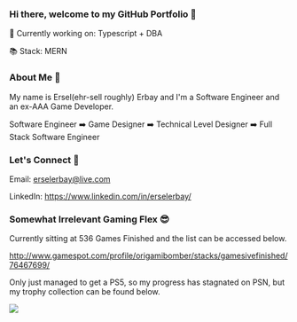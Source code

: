 ### Hi there, welcome to my GitHub Portfolio 👋 

🔭 Currently working on: Typescript + DBA

📚 Stack: MERN

### About Me 👨

My name is Ersel(ehr-sell roughly) Erbay and I'm a Software Engineer and an ex-AAA Game Developer. 

Software Engineer ➡️ Game Designer ➡️ Technical Level Designer ➡️ Full Stack Software Engineer

### Let's Connect 🤝

Email: erselerbay@live.com

LinkedIn: https://www.linkedin.com/in/erselerbay/

### Somewhat Irrelevant Gaming Flex 😎

Currently sitting at 536 Games Finished and the list can be accessed below.

http://www.gamespot.com/profile/origamibomber/stacks/gamesivefinished/76467699/


Only just managed to get a PS5, so my progress has stagnated on PSN, but my trophy collection can be found below.



<a href="https://psnprofiles.com/ReverseLag"><img src="https://card.psnprofiles.com/1/ReverseLag.png" border="0"></a>
